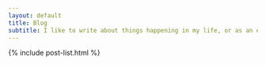 ```yaml
---
layout: default
title: Blog
subtitle: I like to write about things happening in my life, or as an expression of what I'm thinking about at any given moment. This is a catch-all for anything inside or outside of my brain. If you find anything I write about to be wrong please let me know!!!
---
```


{% include post-list.html %}
